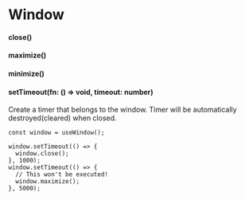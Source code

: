 Window
====

#### close()

#### maximize()

#### minimize()

#### setTimeout(fn: () => void, timeout: number)
Create a timer that belongs to the window. Timer will be automatically destroyed(cleared) when closed.
```tsx
const window = useWindow();

window.setTimeout(() => {
  window.close();
}, 1000);
window.setTimeout(() => {
  // This won't be executed!
  window.maximize();
}, 5000);
```
